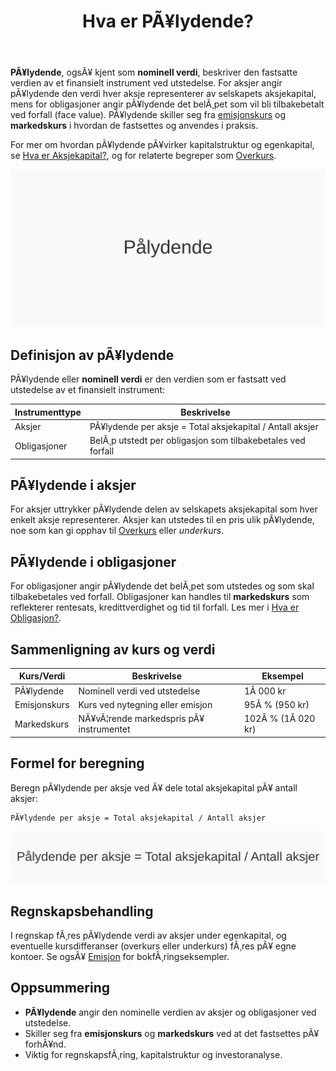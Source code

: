 ﻿---
title: "Hva er PÃ¥lydende?"
meta_title: "Hva er PÃ¥lydende?"
meta_description: '**PÃ¥lydende**, ogsÃ¥ kjent som **nominell verdi**, beskriver den fastsatte verdien av et finansielt instrument ved utstedelse. For aksjer angir pÃ¥lydende den ...'
slug: palydende
type: blog
layout: pages/single
---

**PÃ¥lydende**, ogsÃ¥ kjent som **nominell verdi**, beskriver den fastsatte verdien av et finansielt instrument ved utstedelse. For aksjer angir pÃ¥lydende den verdi hver aksje representerer av selskapets aksjekapital, mens for obligasjoner angir pÃ¥lydende det belÃ¸pet som vil bli tilbakebetalt ved forfall (face value). PÃ¥lydende skiller seg fra [emisjonskurs](/blogs/regnskap/emisjon "Hva er Emisjon? En komplett guide til kapitalforhÃ¸yelse og aksjeutstedelse") og **markedskurs** i hvordan de fastsettes og anvendes i praksis.

For mer om hvordan pÃ¥lydende pÃ¥virker kapitalstruktur og egenkapital, se [Hva er Aksjekapital?](/blogs/regnskap/hva-er-aksjekapital "Hva er Aksjekapital? Komplett guide til aksjekapital og selskapsetablering"), og for relaterte begreper som [Overkurs](/blogs/regnskap/hva-er-overkurs "Hva er Overkurs? En Guide til Overkurs i Regnskap").

![Illustrasjon av pÃ¥lydende som konsept](palydende-image.svg)

## Definisjon av pÃ¥lydende

PÃ¥lydende eller **nominell verdi** er den verdien som er fastsatt ved utstedelse av et finansielt instrument:

| Instrumenttype | Beskrivelse                                                          |
| -------------- | -------------------------------------------------------------------- |
| Aksjer         | PÃ¥lydende per aksje = Total aksjekapital / Antall aksjer             |
| Obligasjoner   | BelÃ¸p utstedt per obligasjon som tilbakebetales ved forfall         |

## PÃ¥lydende i aksjer

For aksjer uttrykker pÃ¥lydende delen av selskapets aksjekapital som hver enkelt aksje representerer. Aksjer kan utstedes til en pris ulik pÃ¥lydende, noe som kan gi opphav til [Overkurs](/blogs/regnskap/hva-er-overkurs "Hva er Overkurs? En Guide til Overkurs i Regnskap") eller *underkurs*.

## PÃ¥lydende i obligasjoner

For obligasjoner angir pÃ¥lydende det belÃ¸pet som utstedes og som skal tilbakebetales ved forfall. Obligasjoner kan handles til **markedskurs** som reflekterer rentesats, kredittverdighet og tid til forfall. Les mer i [Hva er Obligasjon?](/blogs/regnskap/hva-er-obligasjon "Hva er Obligasjon? En Guide til Obligasjoner og Rentepapirer").

## Sammenligning av kurs og verdi

| Kurs/Verdi    | Beskrivelse                                  | Eksempel             |
| ------------- | --------------------------------------------- | -------------------- |
| PÃ¥lydende     | Nominell verdi ved utstedelse               | 1Â 000 kr             |
| Emisjonskurs  | Kurs ved nytegning eller emisjon            | 95Â % (950 kr)        |
| Markedskurs   | NÃ¥vÃ¦rende markedspris pÃ¥ instrumentet       | 102Â % (1Â 020 kr)     |

## Formel for beregning

Beregn pÃ¥lydende per aksje ved Ã¥ dele total aksjekapital pÃ¥ antall aksjer:

```
PÃ¥lydende per aksje = Total aksjekapital / Antall aksjer
```

![Formel for beregning av pÃ¥lydende](palydende-formula.svg)

## Regnskapsbehandling

I regnskap fÃ¸res pÃ¥lydende verdi av aksjer under egenkapital, og eventuelle kursdifferanser (overkurs eller underkurs) fÃ¸res pÃ¥ egne kontoer. Se ogsÃ¥ [Emisjon](/blogs/regnskap/emisjon "Hva er Emisjon? En komplett guide til kapitalforhÃ¸yelse og aksjeutstedelse") for bokfÃ¸ringseksempler.

## Oppsummering

- **PÃ¥lydende** angir den nominelle verdien av aksjer og obligasjoner ved utstedelse.
- Skiller seg fra **emisjonskurs** og **markedskurs** ved at det fastsettes pÃ¥ forhÃ¥nd.
- Viktig for regnskapsfÃ¸ring, kapitalstruktur og investoranalyse.






